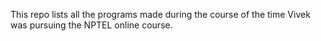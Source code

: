 This repo lists all the programs made during the course of the time Vivek was pursuing the NPTEL online course. 
